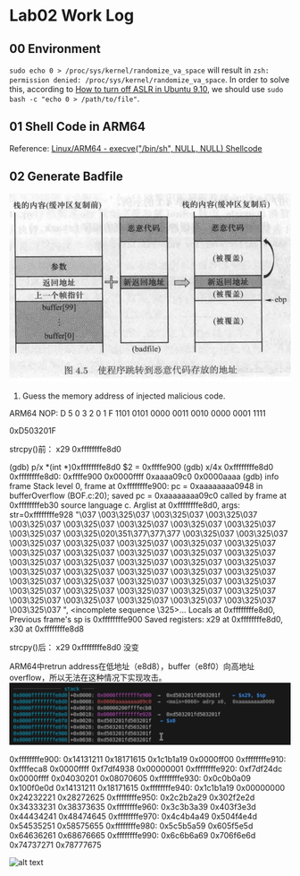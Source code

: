 # Lab02 Work Log

## 00 Environment

`sudo echo 0 > /proc/sys/kernel/randomize_va_space` will result in `zsh: permission denied: /proc/sys/kernel/randomize_va_space`. In order to solve this, according to [How to turn off ASLR in Ubuntu 9.10](https://superuser.com/questions/127238/how-to-turn-off-aslr-in-ubuntu-9-10), we should use `sudo bash -c "echo 0 > /path/to/file"`.

## 01 Shell Code in ARM64

Reference: [Linux/ARM64 - execve("/bin/sh", NULL, NULL) Shellcode](https://www.exploit-db.com/exploits/47048)

## 02 Generate Badfile

![计算机安全导论：深度实践, p66](image.png)

1. Guess the memory address of injected malicious code.



ARM64 NOP:
D       5       0       3       2       0       1       F
1101	0101	0000	0011	0010	0000	0001	1111

0xD503201F


strcpy()前：
x29            0xffffffffe8d0  

(gdb) p/x *(int *)0xffffffffe8d0
$2 = 0xffffe900
(gdb) x/4x 0xffffffffe8d0
0xffffffffe8d0: 0xffffe900      0x0000ffff      0xaaaa09c0      0x0000aaaa
(gdb) info frame
Stack level 0, frame at 0xffffffffe900:
 pc = 0xaaaaaaaa0948 in bufferOverflow (BOF.c:20); saved pc = 0xaaaaaaaa09c0
 called by frame at 0xffffffffeb30
 source language c.
 Arglist at 0xffffffffe8d0, args: 
    str=0xffffffffe928 "\037 \003\325\037 \003\325\037 \003\325\037 \003\325\037 \003\325\037 \003\325\037 \003\325\037 \003\325\037 \003\325\037 \003\325\020\351\377\377\377 \003\325\037 \003\325\037 \003\325\037 \003\325\037 \003\325\037 \003\325\037 \003\325\037 \003\325\037 \003\325\037 \003\325\037 \003\325\037 \003\325\037 \003\325\037 \003\325\037 \003\325\037 \003\325\037 \003\325\037 \003\325\037 \003\325\037 \003\325\037 \003\325\037 \003\325\037 \003\325\037 \003\325\037 \003\325\037 \003\325\037 \003\325\037 \003\325\037 \003\325\037 \003\325\037 \003\325\037 \003\325\037 \003\325\037 \003\325\037 \003\325\037 \003\325\037 \003\325\037 \003\325\037 ", <incomplete sequence \325>...
 Locals at 0xffffffffe8d0, Previous frame's sp is 0xffffffffe900
 Saved registers:
  x29 at 0xffffffffe8d0, x30 at 0xffffffffe8d8

strcpy()后：
x29            0xffffffffe8d0 没变


ARM64中retrun address在低地址（e8d8），buffer（e8f0）向高地址overflow，所以无法在这种情况下实现攻击。
![alt text](image-1.png)



0xffffffffe900: 0x14131211      0x18171615      0x1c1b1a19      0x0000ff00
0xffffffffe910: 0xffffeca8      0x0000ffff      0xf7df4938      0x00000001
0xffffffffe920: 0xf7df24dc      0x0000ffff      0x04030201      0x08070605
0xffffffffe930: 0x0c0b0a09      0x100f0e0d      0x14131211      0x18171615
0xffffffffe940: 0x1c1b1a19      0x00000000      0x24232221      0x28272625
0xffffffffe950: 0x2c2b2a29      0x302f2e2d      0x34333231      0x38373635
0xffffffffe960: 0x3c3b3a39      0x403f3e3d      0x44434241      0x48474645
0xffffffffe970: 0x4c4b4a49      0x504f4e4d      0x54535251      0x58575655
0xffffffffe980: 0x5c5b5a59      0x605f5e5d      0x64636261      0x68676665
0xffffffffe990: 0x6c6b6a69      0x706f6e6d      0x74737271      0x78777675

![alt text](image-2.png)